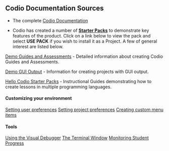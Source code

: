 

## Codio Documentation Sources
- The complete  [Codio Documentation](https://docs.codio.com/)

- Codio has created a number of [**Starter Packs**](https://codio.com/docs/project/packs/) to demonstrate key features of the product. Click on a link below to view the pack and select **USE PACK** if you wish to install it as a Project. A few of general interest are listed below.


[Demo Guides and Assessments](https://codio.com/home/starter-packs/cc68d38b-b0ea-4825-9814-46a3594c2b11/) - Detailed information about creating Codio Guides and Assessments.

[Demo GUI Output](https://codio.com/home/starter-packs/d9c00215-ec2a-46e7-b64e-85fab45b0872) - Information for creating projects with GUI output.

[Hello Codio Starter Packs](https://codio.com/home/starter-packs?tab=2&sDirection=desc&sProp=installCount&filter=hello+codio) - Instructional Guides demonstrating how to create lessons in multiple programming languages.



#### Customizing your environment 
[Setting user preferences](https://docs.codio.com/project/ide/settings/#user-preferences)
[Setting project preferences](https://docs.codio.com/project/ide/settings/#project-preferences)
[Creating custom menu items](https://docs.codio.com/project/ide/boxes/#customizable-run-menu)

#### Tools
[Using the Visual Debugger](https://docs.codio.com/project/ide/features/#debugging)
[The Terminal Window](https://docs.codio.com/project/ide/boxes/#terminal-window)
[Monitoring Student Progress](https://docs.codio.com/courses/grading/)




